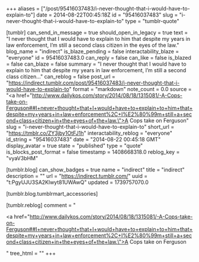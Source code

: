 +++
aliases = ["/post/95416037483/i-never-thought-that-i-would-have-to-explain-to"]
date = 2014-08-22T00:45:18Z
id = "95416037483"
slug = "i-never-thought-that-i-would-have-to-explain-to"
type = "tumblr-quote"

[tumblr]
can_send_in_message = true
should_open_in_legacy = true
text = "I never thought that I would have to explain to him that despite my years in law enforcement, I’m still a second class citizen in the eyes of the law."
blog_name = "indirect"
is_blaze_pending = false
interactability_blaze = "everyone"
id = 95416037483.0
can_reply = false
can_like = false
is_blazed = false
can_blaze = false
summary = "I never thought that I would have to explain to him that despite my years in law enforcement, I’m still a second class citizen..."
can_reblog = false
post_url = "https://indirect.tumblr.com/post/95416037483/i-never-thought-that-i-would-have-to-explain-to"
format = "markdown"
note_count = 0.0
source = "<a href=\"http://www.dailykos.com/story/2014/08/18/1315081/-A-Cops-take-on-Ferguson##I+never+thought+that+I+would+have+to+explain+to+him+that+despite+my+years+in+law+enforcement%2C+I%E2%80%99m+still+a+second+class+citizen+in+the+eyes+of+the+law.\">A Cops take on Ferguson</a>"
slug = "i-never-thought-that-i-would-have-to-explain-to"
short_url = "https://tmblr.co/ZY3jby1OtFJ1h"
interactability_reblog = "everyone"
id_string = "95416037483"
date = "2014-08-22 00:45:18 GMT"
display_avatar = true
state = "published"
type = "quote"
is_blocks_post_format = false
timestamp = 1408668318.0
reblog_key = "vyaV3bHM"

[tumblr.blog]
can_show_badges = true
name = "indirect"
title = "indirect"
description = ""
url = "https://indirect.tumblr.com/"
uuid = "t:PgyUJU3SA2Klwyt81UWAwQ"
updated = 1739757070.0

[tumblr.blog.tumblrmart_accessories]

[tumblr.reblog]
comment = "<p><a href=\"http://www.dailykos.com/story/2014/08/18/1315081/-A-Cops-take-on-Ferguson##I+never+thought+that+I+would+have+to+explain+to+him+that+despite+my+years+in+law+enforcement%2C+I%E2%80%99m+still+a+second+class+citizen+in+the+eyes+of+the+law.\">A Cops take on Ferguson</a></p>"
tree_html = ""
+++

